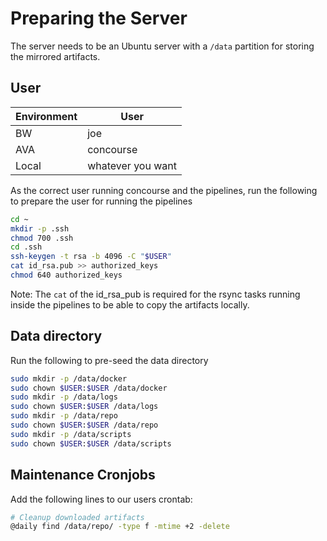 # Preparing the Server

The server needs to be an Ubuntu server with a `/data` partition for storing the mirrored artifacts.

## User

| Environment | User |
| ----------- | ---- |
| BW | joe |
| AVA | concourse |
| Local |whatever you want |

As the correct user running concourse and the pipelines, run the following to prepare the user for running the pipelines

```bash
cd ~
mkdir -p .ssh
chmod 700 .ssh
cd .ssh
ssh-keygen -t rsa -b 4096 -C "$USER"
cat id_rsa.pub >> authorized_keys
chmod 640 authorized_keys
```

Note: The `cat` of the id_rsa_pub is required for the rsync tasks running inside the pipelines to be able to copy the artifacts locally.

## Data directory

Run the following to pre-seed the data directory

```bash
sudo mkdir -p /data/docker
sudo chown $USER:$USER /data/docker
sudo mkdir -p /data/logs
sudo chown $USER:$USER /data/logs
sudo mkdir -p /data/repo
sudo chown $USER:$USER /data/repo
sudo mkdir -p /data/scripts
sudo chown $USER:$USER /data/scripts
```

## Maintenance Cronjobs

Add the following lines to our users crontab:

```bash
# Cleanup downloaded artifacts
@daily find /data/repo/ -type f -mtime +2 -delete
```

